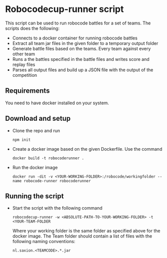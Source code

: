 # Robocodecup-runner script
This script can be used to run robocode battles for a set of teams. The scripts does the following:
- Connects to a docker container for running robocode battles
- Extract all team jar files in the given folder to a temporary output folder
- Generate battle files based on the teams. Every team against every other team
- Runs a the battles specified in the battle files and writes score and replay files
- Parses all output files and build up a JSON file with the output of the competition

## Requirements
You need to have docker installed on your system.

## Download and setup
- Clone the repo and run

  ```npm init```
- Create a docker image based on the given Dockerfile. Use the command 

  ```docker build -t robocoderunner .```
  
- Run the docker image

  ```docker run -dit -v <YOUR-WORKING-FOLDER>:/robocode/workingfolder --name robocode-runner robocoderunner``` 

## Running the script
- Start the script with the following command

  ```robocodecup-runner -w <ABSOLUTE-PATH-TO-YOUR-WORKING-FOLDER> -t <YOUR-TEAM-FOLDER```
  
  Where your working folder is the same folder as specified above for the docker image. 
  The Team folder should contain a list of files with the following naming conventions: 
  
  ```nl.saxion.<TEAMCODE>.*.jar```
